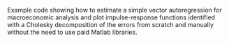 Example code showing how to estimate a simple vector autoregression for macroeconomic analysis and plot impulse-response functions identified with a Cholesky decomposition of the errors from scratch and manually without the need to use paid Matlab libraries.
